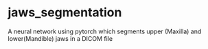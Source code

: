 # jaws_segmentation
A neural network using pytorch which segments upper (Maxilla) and lower(Mandible) jaws in a DICOM file
